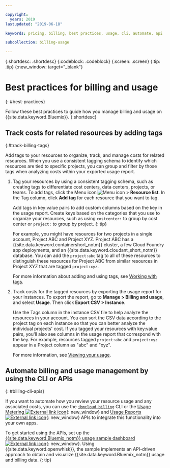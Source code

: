 ```yaml
---

copyright:
  years: 2019
lastupdated: "2019-06-18"

keywords: pricing, billing, best practices, usage, cli, automate, api

subcollection: billing-usage

---
```


{:shortdesc: .shortdesc}
{:codeblock: .codeblock}
{:screen: .screen}
{:tip: .tip}
{:new_window: target="_blank"}


# Best practices for billing and usage
{: #best-practices}

Follow these best practices to guide how you manage billing and usage on {{site.data.keyword.Bluemix}}.
{:shortdesc}


## Track costs for related resources by adding tags
{:#track-billing-tags}

Add tags to your resources to organize, track, and manage costs for related resources. When you use a consistent tagging schema to identify which resources are tied to specific projects, you can group and filter by those tags when analyzing costs within your exported usage report.

1. Tag your resources by using a consistent tagging schema, such as creating tags to differentiate cost centers, data centers, projects, or teams. To add tags, click the Menu icon ![Menu icon](../icons/icon_hamburger.svg) > **Resource list**. In the Tag column, click **Add tag** for each resource that you want to tag.

   Add tags in key:value pairs to add custom columns based on the key in the usage report. Create keys based on the categories that you use to organize your resources, such as using `costcenter:` to group by cost center or `project:` to group by project.
   {: tip}

   For example, you might have resources for two projects in a single account, Project ABC and Project XYZ. Project ABC has a {{site.data.keyword.containershort_notm}} cluster, a few Cloud Foundry app deployments, and an {{site.data.keyword.cloudant_short_notm}} database. You can add the `project:abc` tag to all of these resources to distinguish these resources for Project ABC from similar resources in Project XYZ that are tagged `project:xyz`.

   For more information about adding and using tags, see [Working with tags](/docs/resources?topic=resources-tag).

1. Track costs for the tagged resources by exporting the usage report for your instances. To export the report, go to **Manage > Billing and usage**, and select **Usage**. Then click **Export CSV > Instance**.

   Use the Tags column in the instance CSV file to help analyze the resources in your account. You can sort the CSV data according to the project tag on each instance so that you can better analyze the individual projects' cost. If you tagged your resources with key:value pairs, you'll also see columns in the usage report that correspond with the key. For example, resources tagged `project:abc` and `project:xyz` appear in a Project column as "abc" and "xyz".

   For more information, see [Viewing your usage](/docs/billing-usage?topic=billing-usage-viewingusage).

## Automate billing and usage management by using the CLI or APIs
{: #billing-cli-apis}

If you want to automate how you review your resource usage and any associated costs, you can use the [`ibmcloud billing`](/docs/cli?topic=cloud-cli-ibmcloud_billing) CLI or the [Usage Metering ![External link icon](../icons/launch-glyph.svg)](https://{DomainName}/apidocs/usage-metering){: new_window} and [Usage Reports ![External link icon](../icons/launch-glyph.svg)](https://{DomainName}/apidocs/metering-reporting){: new_window} APIs to integrate this functionality into your own apps.

To get started using the APIs, set up the [{{site.data.keyword.Bluemix_notm}} usage sample dashboard ![External link icon](../icons/launch-glyph.svg)](https://github.com/IBM-Cloud/openwhisk-cloud-usage-sample){: new_window}. Using {{site.data.keyword.openwhisk}}, the sample implements an API-driven approach to obtain and visualize {{site.data.keyword.Bluemix_notm}} usage and billing data.
{: tip}
